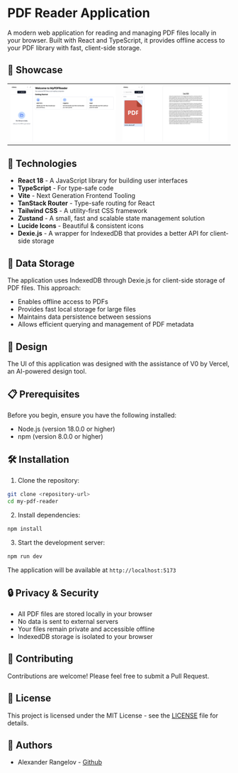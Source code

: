 # PDF Reader Application

A modern web application for reading and managing PDF files locally in your browser. Built with React and TypeScript, it provides offline access to your PDF library with fast, client-side storage.

## 📸 Showcase

|                                              |                                                 |
| -------------------------------------------- | ----------------------------------------------- |
| ![Empty Library View](public/home_empty.png) | ![Populated Library View](public/populated.png) |

## 🚀 Technologies

- **React 18** - A JavaScript library for building user interfaces
- **TypeScript** - For type-safe code
- **Vite** - Next Generation Frontend Tooling
- **TanStack Router** - Type-safe routing for React
- **Tailwind CSS** - A utility-first CSS framework
- **Zustand** - A small, fast and scalable state management solution
- **Lucide Icons** - Beautiful & consistent icons
- **Dexie.js** - A wrapper for IndexedDB that provides a better API for client-side storage

## 💾 Data Storage

The application uses IndexedDB through Dexie.js for client-side storage of PDF files. This approach:

- Enables offline access to PDFs
- Provides fast local storage for large files
- Maintains data persistence between sessions
- Allows efficient querying and management of PDF metadata

## 🎨 Design

The UI of this application was designed with the assistance of V0 by Vercel, an AI-powered design tool.

## 📋 Prerequisites

Before you begin, ensure you have the following installed:

- Node.js (version 18.0.0 or higher)
- npm (version 8.0.0 or higher)

## 🛠️ Installation

1. Clone the repository:

```bash
git clone <repository-url>
cd my-pdf-reader
```

2. Install dependencies:

```bash
npm install
```

3. Start the development server:

```bash
npm run dev
```

The application will be available at `http://localhost:5173`

## 🔒 Privacy & Security

- All PDF files are stored locally in your browser
- No data is sent to external servers
- Your files remain private and accessible offline
- IndexedDB storage is isolated to your browser

## 🤝 Contributing

Contributions are welcome! Please feel free to submit a Pull Request.

## 📝 License

This project is licensed under the MIT License - see the [LICENSE](LICENSE) file for details.

## 👥 Authors

- Alexander Rangelov - [Github](https://github.com/arangelovv)
